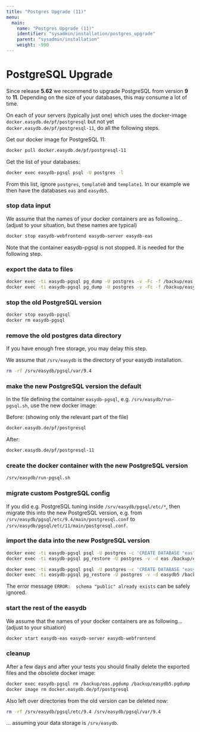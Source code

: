```yaml
---
title: "Postgres Upgrade (11)"
menu:
  main:
    name: "Postgres Upgrade (11)"
    identifier: "sysadmin/installation/postgres_upgrade"
    parent: "sysadmin/installation"
    weight: -990
---
```


# PostgreSQL Upgrade

Since release **5.62** we recommend to upgrade PostgreSQL from version **9** to **11**. Depending on the size of your databases, this may consume a lot of time.

On each of your servers (typically just one) which uses the docker-image `docker.easydb.de/pf/postgresql` but not yet `docker.easydb.de/pf/postgresql-11`, do all the following steps.

Get our docker image for PostgreSQL 11:

```bash
docker pull docker.easydb.de/pf/postgresql-11
```

Get the list of your databases:

```bash
docker exec easydb-pgsql psql -U postgres -l
```

From this list, ignore `postgres`, `template0` and `template1`. In our example we then have the databases `eas` and `easydb5`.

### stop data input

We assume that the names of your docker containers are as following... (adjust to your situation, but these names are typical)

```bash
docker stop easydb-webfrontend easydb-server easydb-eas
```

Note that the container easydb-pgsql is not stopped. It is needed for the following step.

### export the data to files

```bash
docker exec -ti easydb-pgsql pg_dump -U postgres -v -Fc -f /backup/eas.pgdump eas
docker exec -ti easydb-pgsql pg_dump -U postgres -v -Fc -f /backup/easydb5.pgdump easydb5
```

### stop the old PostgreSQL version

```bash
docker stop easydb-pgsql
docker rm easydb-pgsql
```

### remove the old postgres data directory
If you have enough free storage, you may delay this step.

We assume that `/srv/easydb` is the directory of your easydb installation.

```bash
rm -rf /srv/easydb/pgsql/var/9.4
```

### make the new PostgreSQL version the default
In the file defining the container `easydb-pgsql`, e.g. `/srv/easydb/run-pgsql.sh`, use the new docker image:

Before: (showing only the relevant part of the file)

```bash
docker.easydb.de/pf/postgresql
```

After:

```bash
docker.easydb.de/pf/postgresql-11
```

### create the docker container with the new PostgreSQL version

```bash
/srv/easydb/run-pgsql.sh
```

### migrate custom PostgreSQL config
If you did e.g. PostgreSQL tuning inside `/srv/easydb/pgsql/etc/*`, then migrate this into the new PostgreSQL version,
e.g. from `/srv/easydb/pgsql/etc/9.4/main/postgresql.conf` to `/srv/easydb/pgsql/etc/11/main/postgresql.conf`.

### import the data into the new PostgreSQL version

```bash
docker exec -ti easydb-pgsql psql -U postgres -c 'CREATE DATABASE "eas"'
docker exec -ti easydb-pgsql pg_restore -U postgres -v -d eas /backup/eas.pgdump

docker exec -ti easydb-pgsql psql -U postgres -c 'CREATE DATABASE "easydb5"'
docker exec -ti easydb-pgsql pg_restore -U postgres -v -d easydb5 /backup/easydb5.pgdump
```

The error message `ERROR:  schema "public" already exists` can be safely ignored.

### start the rest of the easydb

We assume that the names of your docker containers are as following... (adjust to your situation)

```bash
docker start easydb-eas easydb-server easydb-webfrontend
```

### cleanup
After a few days and after your tests you should finally delete the exported files and the obsolete docker image:

```bash
docker exec easydb-pgsql rm /backup/eas.pgdump /backup/easydb5.pgdump
docker image rm docker.easydb.de/pf/postgresql
```

Also left over directories from the old version can be deleted now:

```bash
rm -rf /srv/easydb/pgsql/etc/9.4 /srv/easydb/pgsql/var/9.4
```

... assuming your data storage is `/srv/easydb`.
